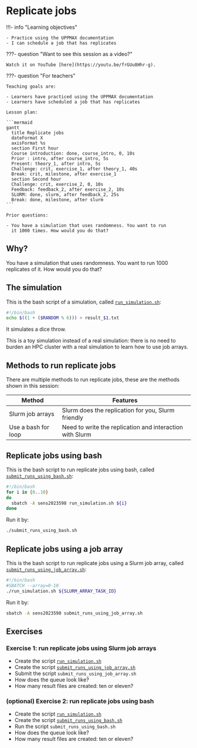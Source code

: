 # Replicate jobs

!!!- info "Learning objectives"

    - Practice using the UPPMAX documentation
    - I can schedule a job that has replicates

???- question "Want to see this session as a video?"

    Watch it on YouTube [here](https://youtu.be/frGUu8Hhr-g).

???- question "For teachers"

    Teaching goals are:

    - Learners have practiced using the UPPMAX documentation
    - Learners have scheduled a job that has replicates

    Lesson plan:

    ```mermaid
    gantt
      title Replicate jobs
      dateFormat X
      axisFormat %s
      section First hour
      Course introduction: done, course_intro, 0, 10s
      Prior : intro, after course_intro, 5s
      Present: theory_1, after intro, 5s
      Challenge: crit, exercise_1, after theory_1, 40s
      Break: crit, milestone, after exercise_1
      section Second hour
      Challenge: crit, exercise_2, 0, 10s
      Feedback: feedback_2, after exercise_2, 10s
      SLURM: done, slurm, after feedback_2, 25s
      Break: done, milestone, after slurm
    ```

    Prior questions:

    - You have a simulation that uses randomness. You want to run
      it 1000 times. How would you do that?


## Why?

You have a simulation that uses randomness. 
You want to run 1000 replicates of it. How would you do that?

## The simulation

This is the bash script of a simulation,
called [`run_simulation.sh`](scripts/run_simulation.sh):

```bash
#!/bin/bash
echo $((1 + ($RANDOM % 6))) > result_$1.txt
```

It simulates a dice throw.

This is a toy simulation instead of a real simulation:
there is no need to burden an HPC cluster with a real simulation
to learn how to use job arrays.

## Methods to run replicate jobs

There are multiple methods to run replicate jobs,
these are the methods shown in this session:

Method             |Features
-------------------|--------------------------------------------------------
Slurm job arrays   |Slurm does the replication for you, Slurm friendly
Use a bash for loop|Need to write the replication and interaction with Slurm

## Replicate jobs using bash

This is the bash script to run replicate jobs using bash,
called [`submit_runs_using_bash.sh`](scripts/submit_runs_using_bash.sh):

```bash
#!/bin/bash
for i in {0..10}
do
  sbatch -A sens2023598 run_simulation.sh ${i}
done
```

Run it by:

```bash
./submit_runs_using_bash.sh
```

## Replicate jobs using a job array

This is the bash script to run replicate jobs using a Slurm job array,
called [`submit_runs_using_job_array.sh`](scripts/submit_runs_using_job_array.sh):

```bash
#!/bin/bash
#SBATCH --array=0-10
./run_simulation.sh ${SLURM_ARRAY_TASK_ID}
```

Run it by:

```bash
sbatch -A sens2023598 submit_runs_using_job_array.sh
```

## Exercises

### Exercise 1: run replicate jobs using Slurm job arrays

- Create the script [`run_simulation.sh`](scripts/run_simulation.sh)
- Create the script [`submit_runs_using_job_array.sh`](scripts/submit_runs_using_job_array.sh)
- Submit the script `submit_runs_using_job_array.sh`
- How does the queue look like?
- How many result files are created: ten or eleven?

### (optional) Exercise 2: run replicate jobs using bash

- Create the script [`run_simulation.sh`](scripts/run_simulation.sh)
- Create the script [`submit_runs_using_bash.sh`](scripts/submit_runs_using_bash.sh)
- Run the script `submit_runs_using_bash.sh`
- How does the queue look like?
- How many result files are created: ten or eleven?
